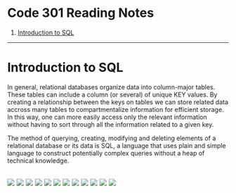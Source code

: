 # Code 301 Reading Notes

1. [Introduction to SQL](code-401.md#introduction-to-sql)

---

# Introduction to SQL

In general, relational databases organize data into column-major tables.  These tables can include a column (or several) of unique KEY values. By creating a relationship between the keys on tables we can store related data accross many tables to compartmentalize information for efficient storage. In this way, one can more easily access only the relevant information without having to sort through all the information related to a given key.

The method of querying, creating, modifying and deleting elements of a relational database or its data is SQL, a language that uses plain and simple language to construct potentially complex queries without a heap of technical knowledge.

![](exercise1.png)
![](exercise2.png)
![](exercise3.png)
![](exercise4.png)
![](exercise5.png)
![](exercise6.png)
![](exercise13.png)
![](exercise14.png)
![](exercise15.png)
![](exercise16.png)
![](exercise17.png)
![](exercise18.png)
---


